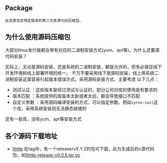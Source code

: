 Package
-------
    此目录包含特定版本的第三方库源代码压缩包。

为什么使用源码压缩包
---------------
大部分linux发行版都会带有对应的二进制安装方式(yum、apt等)，为什么还要源代码安装？

实际上，无论是源码安装，还是系统的二进制安装，都是允许的，但务必保证线下开发环境和线上部署环境的统一。
千万不要采用线下用源码安装，线上用系统二进制安装这类容易引起版本错误方式。采用源码安装方式，主要考虑
以下几点：


 * 测试认证 ：这些版本是经过测试与认证的，部分公司对库的使用是有要求的
 * 版本匹配 ：系统提供的库版本太新或者太旧，都会导致接口不匹配
 * 自定义参数 ：采用源码编译安装的方式，可以指定参数。例如`cyrus-sasl`这个库，采用系统安装则无法静态链接的
 
 还有一些库，没有yum、apt等安装方式
 
各个源码下载地址
---------------
* [llhttp](https://github.com/nodejs/llhttp/tags)
在tag中，有一个release/vX.Y.Z的包可下载，此为生成后的c源代码包，如[llhttp-release-v6.0.5.tar.gz](https://github.com/nodejs/llhttp/releases/tag/release%2Fv6.0.5)

